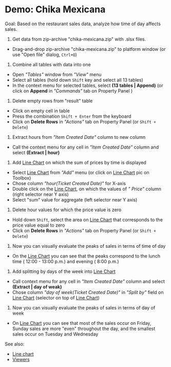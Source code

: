 <!-- TITLE: Demo: Chika Mexicana -->
<!-- SUBTITLE: -->

# Demo: Chika Mexicana

Goal: Based on the restaurant sales data, analyze how time of day affects sales.

1. Get data from zip-archive "chika-mexicana.zip" with .slsx files.

* Drag-and-drop zip-archive "chika-mexicana.zip" to platform window (or use "Open file"
  dialog, ```Ctrl+O```)

1. Combine all tables with data into one

* Open *"Tables"* window from *"View"* menu
* Select all tables (hold down ```Shift``` key and select all 13 tables)
* In the context menu for selected tables, select **(13 tables | Append)** (or click on **Append**
  in *"Commands"* tab on Property Panel )

1. Delete empty rows from "result" table

* Click on empty cell in table
* Press the combination ```Shift + Enter``` from the keyboard
* Click on **Delete Rows** in *"Actions"* tab on Property Panel (or ```Shift + Delete```)

1. Extract hours from  *"Item Created Date"* column to new column

* Call the context menu for any cell in *"Item Created Date"* column and select **(Extract | hour)**

1. Add [Line Chart](../../visualize/viewers/line-chart.md) on which the sum of prices by time is displayed

* Select [Line Chart](../../visualize/viewers/line-chart.md) from *"Add"* menu (or click
  on [Line Chart](../../visualize/viewers/line-chart.md) pic on Toolbox)
* Chose column *"hour(Ticket Created Date)"* for X-axis
* Double click on the [Line Chart](../../visualize/viewers/line-chart.md), on which the values of *"
  Price"* column (right selector near Y axis)
* Select "sum" value for aggregate (left selector near Y axis)

1. Delete hour values for which the price value is zero

* Hold down ```Shift```, select the area on [Line Chart](../../visualize/viewers/line-chart.md)
  that corresponds to the price value equal to zero
* Click on **Delete Rows** in *"Actions"* tab on Property Panel (or ```Shift + Delete```)

1. Now you can visually evaluate the peaks of sales in terms of time of day

* On the [Line Chart](../../visualize/viewers/line-chart.md) you can see that the peaks correspond to the lunch time (
  12:00 - 13:00 p.m.) and evening ( 8:00 p.m.)

1. Add splitting by days of the week into [Line Chart](../../visualize/viewers/line-chart.md)

* Call context menu for any cell in *"Item Created Date"* column and select **(Extract | day of weak)**
* Chose column *"day of week(Ticket Created Date)"* in *"Split by"* field
  on [Line Chart](../../visualize/viewers/line-chart.md)
  (selector on top of [Line Chart](../../visualize/viewers/line-chart.md))

1. Now you can visually evaluate the peaks of sales in terms of day of week

* On [Line Chart](../../visualize/viewers/line-chart.md) you can see that most of the sales occur on Friday, Sunday
  sales are more "even" throughout the day, and the smallest sales occur on Tuesday and Wednesday

See also:

* [Line chart](../../visualize/viewers/line-chart.md)
* [Viewers](../../visualize/viewers.md)
